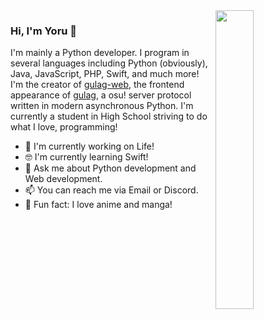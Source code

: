 <img align="right" width="35%" src="https://github-readme-stats.vercel.app/api?username=anuraghazra" />

### Hi, I'm Yoru 👋

I'm mainly a Python developer. I program in several languages including Python (obviously), Java, JavaScript, PHP, Swift, and much more! I'm the creator of [gulag-web](https://github.com/Yo-ru/gulag-web), the frontend appearance of [gulag](https://github.com/cmyui/gulag), a osu! server protocol written in modern asynchronous Python. I'm currently a student in High School striving to do what I love, programming!

- 🚀  I'm currently working on Life!
- 🤓  I'm currently learning Swift!
- 💬  Ask me about Python development and Web development.
- 📫  You can reach me via Email or Discord.
- 💢  Fun fact: I love anime and manga!
